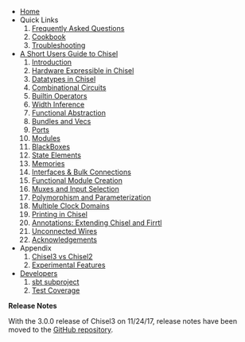 * [Home](Home)
* Quick Links
  1. [Frequently Asked Questions](Frequently-Asked-Questions)
  1. [Cookbook](Cookbook)
  1. [Troubleshooting](Troubleshooting)
* [A Short Users Guide to Chisel](Short-Users-Guide-to-Chisel)
  1. [Introduction](Chisel-Introduction)
  1. [Hardware Expressible in Chisel](Hardware-Expressible-in-Chisel)
  1. [Datatypes in Chisel](Datatypes-in-Chisel)
  1. [Combinational Circuits](Combinational-Circuits)
  1. [Builtin Operators](Builtin-Operators)
  1. [Width Inference](Width-Inference)
  1. [Functional Abstraction](Functional-Abstraction)
  1. [Bundles and Vecs](Bundles-and-Vecs)
  1. [Ports](Ports)
  1. [Modules](Modules)
  1. [BlackBoxes](BlackBoxes)
  1. [State Elements](State-Elements)
  1. [Memories](Memories)
  1. [Interfaces & Bulk Connections](Interfaces-Bulk-Connections)
  1. [Functional Module Creation](Functional-Module-Creation)
  1. [Muxes and Input Selection](Muxes-and-Input-Selection)
  1. [Polymorphism and Parameterization](Polymorphism-and-Parameterization)
  1. [Multiple Clock Domains](Multiple-Clock-Domains)
  1. [Printing in Chisel](Printing-in-Chisel)
  1. [Annotations: Extending Chisel and Firrtl](Annotations-Extending-Chisel-and-Firrtl)
  1. [Unconnected Wires](Unconnected-Wires)
  1. [Acknowledgements](Acknowledgements)
* Appendix
  1. [Chisel3 vs Chisel2](Chisel3-vs-Chisel2)
  1. [Experimental Features](Experimental-Features)
* [Developers](Developers)
  1. [sbt subproject](sbt-subproject)
  1. [Test Coverage](Test-Coverage)
  
 **Release Notes**
 
 With the 3.0.0 release of Chisel3 on 11/24/17, release notes have been moved to the [GitHub repository](https://github.com/freechipsproject/chisel3/releases).
